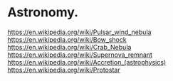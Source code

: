 # Astronomy.
https://en.wikipedia.org/wiki/Pulsar_wind_nebula https://en.wikipedia.org/wiki/Bow_shock https://en.wikipedia.org/wiki/Crab_Nebula https://en.wikipedia.org/wiki/Supernova_remnant https://en.wikipedia.org/wiki/Accretion_(astrophysics) https://en.wikipedia.org/wiki/Protostar

